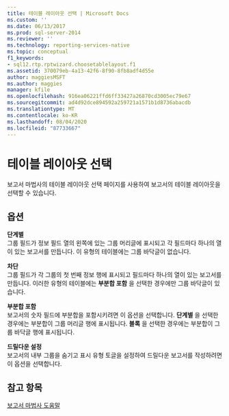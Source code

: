 ```yaml
---
title: 테이블 레이아웃 선택 | Microsoft Docs
ms.custom: ''
ms.date: 06/13/2017
ms.prod: sql-server-2014
ms.reviewer: ''
ms.technology: reporting-services-native
ms.topic: conceptual
f1_keywords:
- sql12.rtp.rptwizard.choosetablelayout.f1
ms.assetid: 370079eb-4a13-42f6-8f90-8fb8adf4d55e
author: maggiesMSFT
ms.author: maggies
manager: kfile
ms.openlocfilehash: 916ea06221ffd6ff33427a26870cd3005ec79e67
ms.sourcegitcommit: ad4d92dce894592a259721a1571b1d8736abacdb
ms.translationtype: MT
ms.contentlocale: ko-KR
ms.lasthandoff: 08/04/2020
ms.locfileid: "87733667"
---
```

# <a name="choose-the-table-layout"></a>테이블 레이아웃 선택
  보고서 마법사의 테이블 레이아웃 선택 페이지를 사용하여 보고서의 테이블 레이아웃을 선택할 수 있습니다.  
  
## <a name="options"></a>옵션  
 **단계별**  
 그룹 필드가 정보 필드 열의 왼쪽에 있는 그룹 머리글에 표시되고 각 필드마다 하나의 열이 있는 보고서를 만듭니다. 이 유형의 테이블에는 그룹 바닥글이 없습니다.  
  
 **차단**  
 그룹 필드가 각 그룹의 첫 번째 정보 행에 표시되고 필드마다 하나의 열이 있는 보고서를 만듭니다. 이러한 유형의 테이블에는 **부분합 포함** 을 선택한 경우에만 그룹 바닥글이 있습니다.  
  
 **부분합 포함**  
 보고서의 숫자 필드에 부분합을 포함시키려면 이 옵션을 선택합니다. **단계별** 을 선택한 경우에는 부분합이 그룹 머리글 행에 표시됩니다. **블록** 을 선택한 경우에는 부분합이 그룹 바닥글 행에 표시됩니다.  
  
 **드릴다운 설정**  
 보고서의 내부 그룹을 숨기고 표시 유형 토글을 설정하여 드릴다운 보고서를 작성하려면 이 옵션을 선택합니다.  
  
## <a name="see-also"></a>참고 항목  
 [보고서 마법사 도움말](../../2014/reporting-services/report-wizard-help.md)  
  
  
